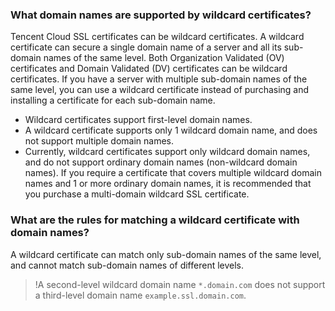 ### What domain names are supported by wildcard certificates?

Tencent Cloud SSL certificates can be wildcard certificates. A wildcard certificate can secure a single domain name of a server and all its sub-domain names of the same level. Both Organization Validated (OV) certificates and Domain Validated (DV) certificates can be wildcard certificates.
If you have a server with multiple sub-domain names of the same level, you can use a wildcard certificate instead of purchasing and installing a certificate for each sub-domain name.
- Wildcard certificates support first-level domain names.
- A wildcard certificate supports only 1 wildcard domain name, and does not support multiple domain names.
- Currently, wildcard certificates support only wildcard domain names, and do not support ordinary domain names (non-wildcard domain names). If you require a certificate that covers multiple wildcard domain names and 1 or more ordinary domain names, it is recommended that you purchase a multi-domain wildcard SSL certificate.

### What are the rules for matching a wildcard certificate with domain names?
A wildcard certificate can match only sub-domain names of the same level, and cannot match sub-domain names of different levels.
>!A second-level wildcard domain name `*.domain.com` does not support a third-level domain name `example.ssl.domain.com`.
